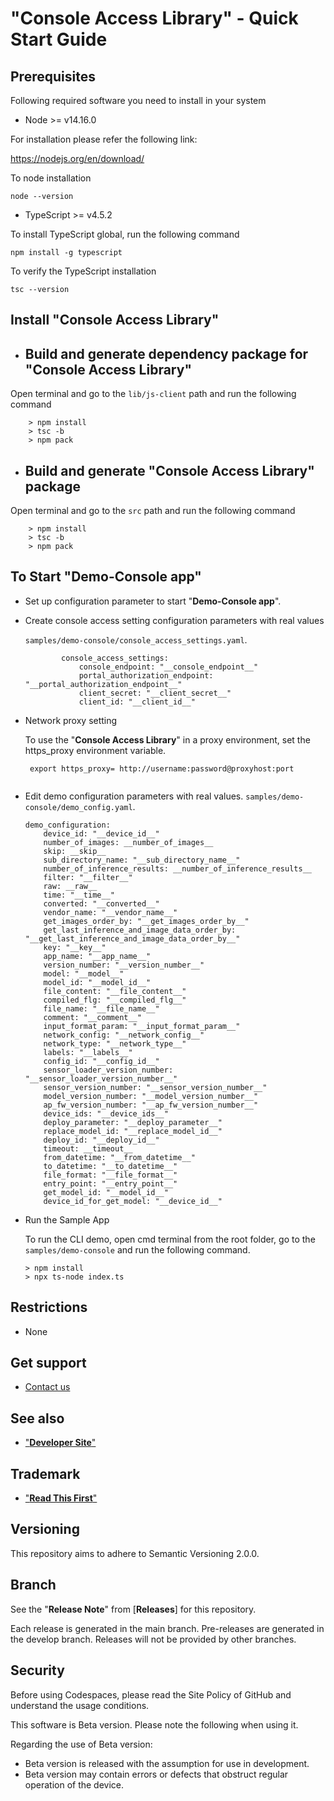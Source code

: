 # **"Console Access Library" - Quick Start Guide**

## Prerequisites
Following required software you need to install in your system

- Node >= v14.16.0

For installation please refer the following link:

https://nodejs.org/en/download/

To node installation
 ```
 node --version
 ```

- TypeScript >= v4.5.2

To install TypeScript global, run the following command
```
npm install -g typescript
```

To verify the TypeScript installation
 ```
 tsc --version
 ```
 
## Install "**Console Access Library**"

- ## Build and generate dependency package for "**Console Access Library**"

 Open terminal and go to the `lib/js-client` path and run the following command

```
    > npm install
    > tsc -b
    > npm pack

```

- ## Build and generate "**Console Access Library**" package

 Open terminal and go to the `src` path and run the following command

```
    > npm install
    > tsc -b
    > npm pack

```

## To Start "**Demo-Console app**"

-  Set up configuration parameter to start "**Demo-Console app**".

* Create console access setting configuration parameters with real values

    `samples/demo-console/console_access_settings.yaml`.

    ```
            console_access_settings:
                console_endpoint: "__console_endpoint__"
                portal_authorization_endpoint: "__portal_authorization_endpoint__"
                client_secret: "__client_secret__"
                client_id: "__client_id__"
    ```

* Network proxy setting

    To use the "**Console Access Library**" in a proxy environment, set the https_proxy environment variable.
    ```
     export https_proxy= http://username:password@proxyhost:port
     
    ```

* Edit demo configuration parameters with real values.
    `samples/demo-console/demo_config.yaml`.
    ```
    demo_configuration:
        device_id: "__device_id__"
        number_of_images: __number_of_images__
        skip: __skip__
        sub_directory_name: "__sub_directory_name__"
        number_of_inference_results: __number_of_inference_results__
        filter: "__filter__"
        raw: __raw__
        time: "__time__"
        converted: "__converted__"
        vendor_name: "__vendor_name__"
        get_images_order_by: "__get_images_order_by__"
        get_last_inference_and_image_data_order_by: "__get_last_inference_and_image_data_order_by__"
        key: "__key__"
        app_name: "__app_name__"
        version_number: "__version_number__"
        model: "__model__"
        model_id: "__model_id__"
        file_content: "__file_content__"
        compiled_flg: "__compiled_flg__"
        file_name: "__file_name__"
        comment: "__comment__"
        input_format_param: "__input_format_param__"
        network_config: "__network_config__"
        network_type: "__network_type__"
        labels: "__labels__"
        config_id: "__config_id__"
        sensor_loader_version_number: "__sensor_loader_version_number__"
        sensor_version_number: "__sensor_version_number__"
        model_version_number: "__model_version_number__"
        ap_fw_version_number: "__ap_fw_version_number__"
        device_ids: "__device_ids__"
        deploy_parameter: "__deploy_parameter__"
        replace_model_id: "__replace_model_id__"
        deploy_id: "__deploy_id__"
        timeout: __timeout__
        from_datetime: "__from_datetime__"
        to_datetime: "__to_datetime__"
        file_format: "__file_format__"
        entry_point: "__entry_point__"
        get_model_id: "__model_id__"
        device_id_for_get_model: "__device_id__"
  
    ```

-  Run the Sample App

    To run the CLI demo, open cmd terminal from the root folder, go to the `samples/demo-console` and run the following command.
   
    ```
    > npm install
    > npx ts-node index.ts 

    ```
    
## Restrictions
- None

## Get support
- [Contact us](https://developer.aitrios.sony-semicon.com/en/contact-us-en)

## See also
- ["**Developer Site**"](https://developer.aitrios.sony-semicon.com/en)

## Trademark
- ["**Read This First**"](https://developer.aitrios.sony-semicon.com/en/documents/read-this-first)

## Versioning

This repository aims to adhere to Semantic Versioning 2.0.0.

## Branch

See the "**Release Note**" from [**Releases**] for this repository.

Each release is generated in the main branch. Pre-releases are generated in the develop branch. Releases will not be provided by other branches.

## Security
Before using Codespaces, please read the Site Policy of GitHub and understand the usage conditions. 

This software is Beta version. Please note the following when using it.

Regarding the use of Beta version:
- Beta version is released with the assumption for use in development.
- Beta version may contain errors or defects that obstruct regular operation of the device.
